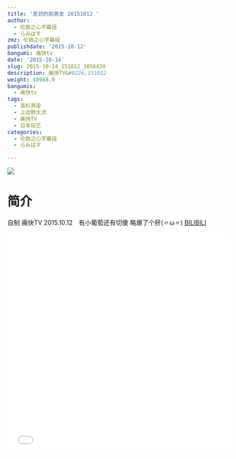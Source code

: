 ```yaml
---
title: '差劲的前男友 20151012 '
author:
  - 伦敦之心字幕组
  - らみぱす
zmz: 伦敦之心字幕组
publishdate: '2015-10-12'
bangumi: 痛快tv
date: '2015-10-14'
slug: 2015-10-14_151012_3056439
description: 痛快TV&#8226;151012
weight: 48988.0
bangumis:
  - 痛快tv
tags:
  - 高杉真宙
  - 上远野太洸
  - 痛快TV
  - 日本综艺
categories:
  - 伦敦之心字幕组
  - らみぱす

---
```

![](https://i.imgur.com/kgugpew.png)
# 简介  
自制 痛快TV 2015.10.12　有小葡萄还有切傻   略爆了个肝(〃ω〃)
  [BILIBILI](https://www.bilibili.com/video/av3056439/)

  <iframe src="//www.bilibili.com/html/html5player.html?cid=4798066&aid=3056439" width="100%" height="500" frameborder="0" allowfullscreen="allowfullscreen"></iframe>

